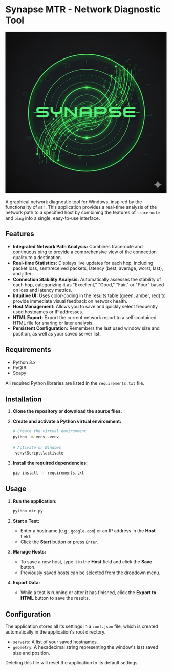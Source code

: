 # Synapse MTR - Network Diagnostic Tool

![Icon](icon.png)

A graphical network diagnostic tool for Windows, inspired by the functionality of `mtr`. This application provides a real-time analysis of the network path to a specified host by combining the features of `traceroute` and `ping` into a single, easy-to-use interface.

## Features

- **Integrated Network Path Analysis:** Combines traceroute and continuous ping to provide a comprehensive view of the connection quality to a destination.
- **Real-time Statistics:** Displays live updates for each hop, including packet loss, sent/received packets, latency (best, average, worst, last), and jitter.
- **Connection Stability Analysis:** Automatically assesses the stability of each hop, categorizing it as "Excellent," "Good," "Fair," or "Poor" based on loss and latency metrics.
- **Intuitive UI:** Uses color-coding in the results table (green, amber, red) to provide immediate visual feedback on network health.
- **Host Management:** Allows you to save and quickly select frequently used hostnames or IP addresses.
- **HTML Export:** Export the current network report to a self-contained HTML file for sharing or later analysis.
- **Persistent Configuration:** Remembers the last used window size and position, as well as your saved server list.

## Requirements

- Python 3.x
- PyQt6
- Scapy

All required Python libraries are listed in the `requirements.txt` file.

## Installation

1.  **Clone the repository or download the source files.**

2.  **Create and activate a Python virtual environment:**
    ```bash
    # Create the virtual environment
    python -m venv .venv

    # Activate on Windows
    .venv\Scripts\activate
    ```

3.  **Install the required dependencies:**
    ```bash
    pip install -r requirements.txt
    ```

## Usage

1.  **Run the application:**
    ```bash
    python mtr.py
    ```

2.  **Start a Test:**
    - Enter a hostname (e.g., `google.com`) or an IP address in the **Host** field.
    - Click the **Start** button or press `Enter`.

3.  **Manage Hosts:**
    - To save a new host, type it in the **Host** field and click the **Save** button.
    - Previously saved hosts can be selected from the dropdown menu.

4.  **Export Data:**
    - While a test is running or after it has finished, click the **Export to HTML** button to save the results.

## Configuration

The application stores all its settings in a `conf.json` file, which is created automatically in the application's root directory.

- `servers`: A list of your saved hostnames.
- `geometry`: A hexadecimal string representing the window's last saved size and position.

Deleting this file will reset the application to its default settings.

